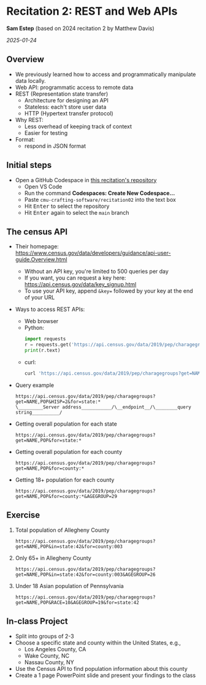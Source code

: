 # Recitation 2: REST and Web APIs

**Sam Estep** (based on 2024 recitation 2 by Matthew Davis)

_2025-01-24_

## Overview

- We previously learned how to access and programmatically manipulate data locally.
- Web API: programmatic access to remote data
- REST (Representation state transfer)
  - Architecture for designing an API
  - Stateless: each't store user data
  - HTTP (Hypertext transfer protocol)
- Why REST:
  - Less overhead of keeping track of context
  - Easier for testing
- Format:
  - respond in JSON format

## Initial steps

- Open a GitHub Codespace in [this recitation's repository](https://github.com/cmu-crafting-software/recitation02)
  - Open VS Code
  - Run the command **Codespaces: Create New Codespace...**
  - Paste `cmu-crafting-software/recitation02` into the text box
  - Hit <kbd>Enter</kbd> to select the repository
  - Hit <kbd>Enter</kbd> again to select the `main` branch

## The census API

- Their homepage: <https://www.census.gov/data/developers/guidance/api-user-guide.Overview.html>
  - Without an API key, you're limited to 500 queries per day
  - If you want, you can request a key here: <https://api.census.gov/data/key_signup.html>
  - To use your API key, append `&key=` followed by your key at the end of your URL
- Ways to access REST APIs:
  - Web browser
  - Python:
    ```python
    import requests
    r = requests.get('https://api.census.gov/data/2019/pep/charagegroups?get=NAME,POP&for=state:*')
    print(r.text)
    ```
  - curl:
    ```sh
    curl 'https://api.census.gov/data/2019/pep/charagegroups?get=NAME,POP&for=state:*'
    ```
- Query example
  ```
  https://api.census.gov/data/2019/pep/charagegroups?get=NAME,POP&HISP=2&for=state:*
  \_________Server address___________/\__endpoint__/\________query string__________/
  ```
- Getting overall population for each state

  ```
  https://api.census.gov/data/2019/pep/charagegroups?get=NAME,POP&for=state:*
  ```

- Getting overall population for each county

  ```
  https://api.census.gov/data/2019/pep/charagegroups?get=NAME,POP&for=county:*
  ```

- Getting 18+ population for each county
  ```
  https://api.census.gov/data/2019/pep/charagegroups?get=NAME,POP&for=county:*&AGEGROUP=29
  ```

## Exercise

1. Total population of Allegheny County

   ```
   https://api.census.gov/data/2019/pep/charagegroups?get=NAME,POP&in=state:42&for=county:003
   ```

2. Only 65+ in Allegheny County

   ```
   https://api.census.gov/data/2019/pep/charagegroups?get=NAME,POP&in=state:42&for=county:003&AGEGROUP=26
   ```

3. Under 18 Asian population of Pennsylvania
   ```
   https://api.census.gov/data/2019/pep/charagegroups?get=NAME,POP&RACE=10&AGEGROUP=19&for=state:42
   ```

## In-class Project

- Split into groups of 2-3
- Choose a specific state and county within the United States, e.g.,
  - Los Angeles County, CA
  - Wake County, NC
  - Nassau County, NY
- Use the Census API to find population information about this county
- Create a 1 page PowerPoint slide and present your findings to the class
